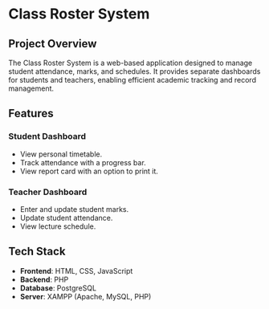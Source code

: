 # Class Roster System

## Project Overview
The Class Roster System is a web-based application designed to manage student attendance, marks, and schedules. It provides separate dashboards for students and teachers, enabling efficient academic tracking and record management.

## Features
### Student Dashboard
- View personal timetable.
- Track attendance with a progress bar.
- View report card with an option to print it.

### Teacher Dashboard
- Enter and update student marks.
- Update student attendance.
- View lecture schedule.

## Tech Stack
- **Frontend**: HTML, CSS, JavaScript
- **Backend**: PHP
- **Database**: PostgreSQL
- **Server**: XAMPP (Apache, MySQL, PHP)

